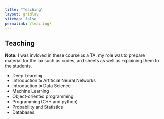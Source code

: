 ```yaml
---
title: "Teaching"
layout: gridlay
sitemap: false
permalink: /teaching/
---
```


## Teaching

**Note:** I was invloved in these course as a TA. my role was to prepare material for the lab such as codes, and sheets as well as explaining them to the students.

* Deep Learning
* Introduction to Artificial Neural Networks
* Introduction to Data Science
* Machine Learning
* Object-oriented programming
* Programming (C++ and python)
* Probability and Statistics
* Databases

